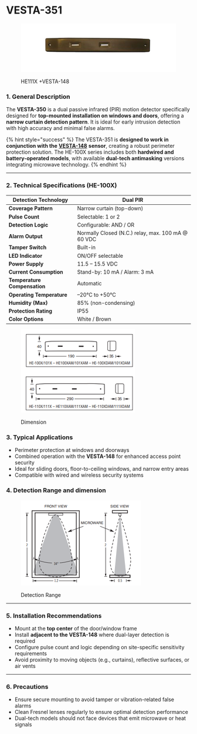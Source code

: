 # VESTA-351

<figure><img src=".gitbook/assets/image (14) (1) (1) (1) (1) (1) (1) (1).png" alt=""><figcaption><p>HE111X +VESTA-148</p></figcaption></figure>

### **1. General Description**

The **VESTA-350** is a dual passive infrared (PIR) motion detector specifically designed for **top-mounted installation on windows and doors**, offering a **narrow curtain detection pattern**. It is ideal for early intrusion detection with high accuracy and minimal false alarms.

{% hint style="success" %}
The VESTA-351 is **designed to work in conjunction with the** [**VESTA-148**](https://vesta-guide.gitbook.io/vesta-guide/vesta-148) **sensor**, creating a robust perimeter protection solution. The HE-100X series includes both **hardwired and battery-operated models**, with available **dual-tech antimasking** versions integrating microwave technology.
{% endhint %}

***

### **2. Technical Specifications (HE-100X)**

| **Detection Technology**     | Dual PIR                                           |
| ---------------------------- | -------------------------------------------------- |
| **Coverage Pattern**         | Narrow curtain (top-down)                          |
| **Pulse Count**              | Selectable: 1 or 2                                 |
| **Detection Logic**          | Configurable: AND / OR                             |
| **Alarm Output**             | Normally Closed (N.C.) relay, max. 100 mA @ 60 VDC |
| **Tamper Switch**            | Built-in                                           |
| **LED Indicator**            | ON/OFF selectable                                  |
| **Power Supply**             | 11.5 – 15.5 VDC                                    |
| **Current Consumption**      | Stand-by: 10 mA / Alarm: 3 mA                      |
| **Temperature Compensation** | Automatic                                          |
| **Operating Temperature**    | –20°C to +50°C                                     |
| **Humidity (Max)**           | 85% (non-condensing)                               |
| **Protection Rating**        | IP55                                               |
| **Color Options**            | White / Brown                                      |

<figure><img src=".gitbook/assets/image (264).png" alt=""><figcaption><p>Dimension</p></figcaption></figure>

### **3. Typical Applications**

* Perimeter protection at windows and doorways
* Combined operation with the **VESTA-148** for enhanced access point security
* Ideal for sliding doors, floor-to-ceiling windows, and narrow entry areas
* Compatible with wired and wireless security systems

### 4. Detection Range and dimension

<figure><img src=".gitbook/assets/image (260).png" alt=""><figcaption><p>Detection Range</p></figcaption></figure>

***

### **5. Installation Recommendations**

* Mount at the **top center** of the door/window frame
* Install **adjacent to the VESTA-148** where dual-layer detection is required
* Configure pulse count and logic depending on site-specific sensitivity requirements
* Avoid proximity to moving objects (e.g., curtains), reflective surfaces, or air vents

***

### **6. Precautions**

* Ensure secure mounting to avoid tamper or vibration-related false alarms
* Clean Fresnel lenses regularly to ensure optimal detection performance
* Dual-tech models should not face devices that emit microwave or heat signals

